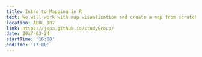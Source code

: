 ```yaml
---
title: Intro to Mapping in R
text: We will work with map visualization and create a map from scratch! 
location: AERL 107
link: https://jepa.github.io/studyGroup/
date: 2017-03-24
startTime: '16:00'
endTime: '17:00'
---
```

